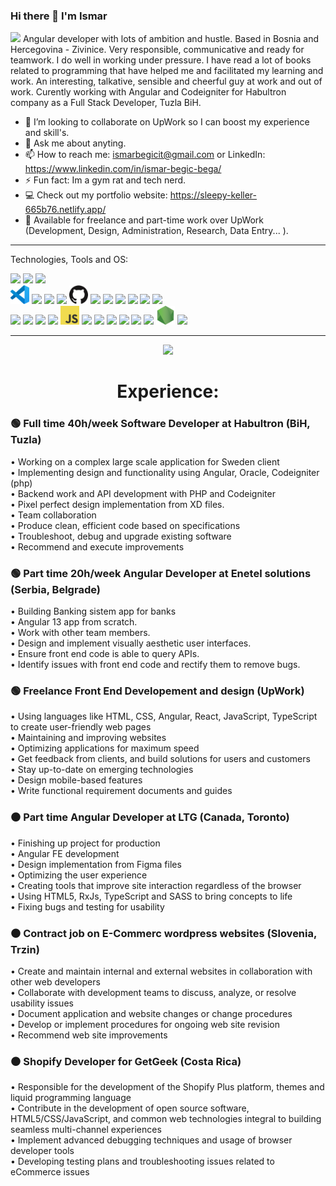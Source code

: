 ### Hi there 👋 I'm Ismar
 <img src="https://miro.medium.com/max/480/1*VKY-Ldkt-iHobItql7G_5w.png" width="190px"> 
Angular developer with lots of ambition and hustle. Based in Bosnia and Hercegovina - Zivinice. 
Very responsible, communicative and ready for teamwork. I do well in working under pressure. 
I have read a lot of books related to programming that have helped me and facilitated my learning and work.  
An interesting, talkative, sensible and cheerful guy at work and out of work.
Curently working with Angular and Codeigniter for Habultron company as a Full Stack Developer, Tuzla BiH.

- 👯 I’m looking to collaborate on UpWork so I can boost my experience and skill's.
- 💬 Ask me about anyting.
- 📫 How to reach me: ismarbegicit@gmail.com or LinkedIn: https://www.linkedin.com/in/ismar-begic-bega/
- ⚡ Fun fact: Im a gym rat and tech nerd.
- :computer: Check out my portfolio website: https://sleepy-keller-665b76.netlify.app/
- :handshake: Available for freelance and part-time work over UpWork (Development, Design, Administration, Research, Data Entry... ).

<hr />

Technologies, Tools and OS:

<img src="https://upload.wikimedia.org/wikipedia/commons/thumb/0/0a/Unofficial_Windows_logo_variant_-_2002%E2%80%932012_%28Multicolored%29.svg/1161px-Unofficial_Windows_logo_variant_-_2002%E2%80%932012_%28Multicolored%29.svg.png" width="30px"> <img src="https://upload.wikimedia.org/wikipedia/commons/thumb/a/ab/Apple-logo.png/640px-Apple-logo.png" width="30px"> <img src="https://1000logos.net/wp-content/uploads/2017/03/LINUX-LOGO.png" width="30px" >     
 <img src="https://raw.githubusercontent.com/github/explore/80688e429a7d4ef2fca1e82350fe8e3517d3494d/topics/visual-studio-code/visual-studio-code.png" margin="10px" width="30px" > 
<img src="https://seeklogo.com/images/P/photoshop-2020-logo-37B02055A4-seeklogo.com.png" width="34px">  <img src="https://upload.wikimedia.org/wikipedia/commons/thumb/c/c2/Adobe_XD_CC_icon.svg/1200px-Adobe_XD_CC_icon.svg.png" width="34px">   <img src="https://git-scm.com/images/logos/downloads/Git-Icon-1788C.png" width="32px" >   <img src="https://raw.githubusercontent.com/github/explore/78df643247d429f6cc873026c0622819ad797942/topics/github/github.png" width="30px" > <img src="https://tortoisesvn.net/assets/img/logo-256x256.png" width="33px">  <img src="https://valiantys.com/app/uploads/2020/08/bitbucket.png" width="30px" >   <img src="https://coryrylan.com/assets/images/posts/types/firebase.svg" width="28px">   <img src="https://res.cloudinary.com/postman/image/upload/t_team_logo/v1629869194/team/2893aede23f01bfcbd2319326bc96a6ed0524eba759745ed6d73405a3a8b67a8" width="30px" >  <img src="https://upload.wikimedia.org/wikipedia/commons/0/01/Windows_Terminal_Logo_256x256.png" width="30px">  <img src="https://upload.wikimedia.org/wikipedia/commons/thumb/d/db/Npm-logo.svg/540px-Npm-logo.svg.png" width="50px">   <br>
 <img src="https://upload.wikimedia.org/wikipedia/commons/thumb/3/38/HTML5_Badge.svg/1024px-HTML5_Badge.svg.png" width="30px" >  <img src="https://static.cdnlogo.com/logos/c/18/css.svg" width="26px" >  <img src="https://sass-lang.com/assets/img/styleguide/seal-color-aef0354c.png" width="31px" >  <img src="https://seeklogo.com/images/B/bootstrap-logo-3C30FB2A16-seeklogo.com.png" width="30px">  <img src="https://raw.githubusercontent.com/github/explore/80688e429a7d4ef2fca1e82350fe8e3517d3494d/topics/javascript/javascript.png" width="30px" >  <img src="https://upload.wikimedia.org/wikipedia/commons/thumb/4/4c/Typescript_logo_2020.svg/1024px-Typescript_logo_2020.svg.png" width="30px" >  <img src="https://upload.wikimedia.org/wikipedia/commons/4/4f/NativeScript_logo.png" width="30px" >  <img src="https://devnote.tech/wp-content/uploads/2021/10/Angular-logo.png" width="30px" >  <img src="https://rxjs.dev/assets/images/favicons/favicon-192x192.png" width="33px" >   <img src="https://upload.wikimedia.org/wikipedia/commons/thumb/3/31/Webysther_20160423_-_Elephpant.svg/2560px-Webysther_20160423_-_Elephpant.svg.png" width="43px">   <img src="https://www.joykal.com/wp-content/uploads/2019/09/codeigniter-icon-512.png" width="30px" >    <img src="https://raw.githubusercontent.com/github/explore/80688e429a7d4ef2fca1e82350fe8e3517d3494d/topics/nodejs/nodejs.png" width="30px" >   <img src="https://static.cdnlogo.com/logos/m/10/mysql.svg" width="39px" > 

<hr />

<div align="center">
  <img src="https://media2.giphy.com/media/qgQUggAC3Pfv687qPC/giphy.gif?cid=790b761165b18d9d064bebd20cd55f15895175b4e5e7f22e&rid=giphy.gif&ct=g" width="300px"  ">
  <h1>Experience:</h1>
</div>

<div>
<h3>🟢 Full time 40h/week Software Developer at Habultron (BiH, Tuzla)</h3>
<p>
• Working on a complex large scale application for Sweden client <br>
• Implementing design and functionality using Angular, Oracle, Codeigniter (php)<br>
• Backend work and API development with PHP and Codeigniter<br>
• Pixel perfect design implementation from XD files.<br>
• Team collaboration<br>
• Produce clean, efficient code based on specifications<br>
• Troubleshoot, debug and upgrade existing software<br>
• Recommend and execute improvements
</p>
</div>

<div>
<h3>🟢 Part time 20h/week Angular Developer at Enetel solutions (Serbia, Belgrade)</h3>
<p>
• Building Banking sistem app for banks<br>
• Angular 13 app from scratch. <br>
• Work with other team members.<br>
• Design and implement visually aesthetic user interfaces.<br>
• Ensure front end code is able to query APIs.<br>
• Identify issues with front end code and rectify them to remove bugs.<br>
</p>
</div>

<div>
<h3>🟢 Freelance Front End Developement and design (UpWork)</h3>
<p>
• Using languages like HTML, CSS, Angular, React, JavaScript, TypeScript to create user-friendly web pages <br>
• Maintaining and improving websites<br>
• Optimizing applications for maximum speed<br>
• Get feedback from clients, and build solutions for users and customers<br>
• Stay up-to-date on emerging technologies<br>
• Design mobile-based features<br>
• Write functional requirement documents and guides
</p>
</div>

<div>
<h3>⚫ Part time Angular Developer at LTG (Canada, Toronto)</h3>
<p>
• Finishing up project for production<br>
• Angular FE development <br>
• Design implementation from Figma files<br>
• Optimizing the user experience<br>
• Creating tools that improve site interaction regardless of the browser<br>
• Using HTML5, RxJs, TypeScript and SASS to bring concepts to life<br>
• Fixing bugs and testing for usability
</p>
</div>

<div>
<h3>⚫ Contract job on E-Commerc wordpress websites (Slovenia, Trzin)</h3>
<p>
• Create and maintain internal and external websites in collaboration with other web developers<br>
• Collaborate with development teams to discuss, analyze, or resolve usability issues<br>
• Document application and website changes or change procedures<br>
• Develop or implement procedures for ongoing web site revision<br>
• Recommend web site improvements
</p>
</div>

<div>
<h3>⚫ Shopify Developer for GetGeek (Costa Rica)</h3>
<p>
• Responsible for the development of the Shopify Plus platform, themes and liquid programming language <br>
• Contribute in the development of open source software, HTML5/CSS/JavaScript, and common web technologies integral to building seamless multi-channel experiences<br>
• Implement advanced debugging techniques and usage of browser developer tools<br>
• Developing testing plans and troubleshooting issues related to eCommerce issues
</p>
</div>


